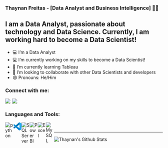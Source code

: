 ### Thaynan Freitas - [Data Analyst and Business Intelligence] 🖖🏼
## I am a Data Analyst, passionate about technology and Data Science. Currently, I am working hard to become a Data Scientist! 

- 💻 I’m a Data Analyst
- 💻 I’m currently working on my skills to become a Data Scientist!
- 🌱 I’m currently learning Tableau
- 👯 I’m looking to collaborate with other Data Scientists and developers 
- 😄 Pronouns: He/Him

### Connect with me:

[<img align="left"  width="22px" src="https://www.aokisistemas.com.br/wp-content/uploads/2020/01/logo-linkedin-square.jpg" />](https://www.linkedin.com/in/thaynanff/)
[<img align="left"  width="22px" src="https://cdn-icons-png.flaticon.com/512/2626/2626299.png" />](https://pt.stackoverflow.com/users/275980/thaynan-freitas?tab=profile)


<br />

### Languages and Tools:

<img align="left" alt="python" width="26px" src="https://cdn3.iconfinder.com/data/icons/logos-and-brands-adobe/512/267_Python-512.png" />

<img align="left" alt="visual studio code" width="26px" src="https://raw.githubusercontent.com/github/explore/80688e429a7d4ef2fca1e82350fe8e3517d3494d/topics/visual-studio-code/visual-studio-code.png" />

<img align="left" alt="SQLServer" width="26px" src="https://img.icons8.com/color/2x/microsoft-sql-server.png" />

<img align="left" alt="Power BI" width="26px" src="https://i.pinimg.com/originals/a7/4f/20/a74f2088b690a02fb9639f077831fd45.jpg" />

<img align="left" alt="Excel" width="26px" src="https://encrypted-tbn0.gstatic.com/images?q=tbn:ANd9GcQBbOBB7hjk0pf67XVpFdEitIeRgVZ8mfxlQwdqybbqIJd3qqgcuZo-Ye39I7VpH9QArfo&usqp=CAU" />

<img align="left" alt="MySQL" width="26px" src="https://upload.wikimedia.org/wikipedia/commons/7/7b/MySQL_Dolphin.jpg" />

<br />

---

<img align="left" alt="Thaynan's Github Stats" src="https://github-readme-stats.vercel.app/api?username=thaynanff&show_icons=true&hide_border=true" />
